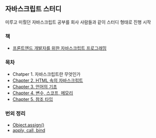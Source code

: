 ## 자바스크립트 스터디
미루고 미뤘던 자바스크립트 공부를 회사 사람들과 같이 스터디 형태로 진행 시작  

### 책
- [프론트엔드 개발자를 위한 자바스크립트 프로그래밍](http://www.yes24.com/Product/Goods/8858182?Acode=101)

### 목차
- Chatper 1. 자바스크립트란 무엇인가
- [Chapter 2. HTML 속의 자바스크립트](https://github.com/ysjune/study/blob/master/JavaScript/Chaper2/HTML%EC%86%8D%EC%9D%98%20%EC%9E%90%EB%B0%94%EC%8A%A4%ED%81%AC%EB%A6%BD%ED%8A%B8.md)
- [Chapter 3. 언어의 기초](https://github.com/ysjune/study/blob/master/JavaScript/Chapter3/%EC%96%B8%EC%96%B4%EC%9D%98%20%EA%B8%B0%EC%B4%88.md)
- [Chapter 4. 변수, 스코프, 메모리](https://github.com/ysjune/study/blob/master/JavaScript/Chapter4/%EB%B3%80%EC%88%98%2C%EC%8A%A4%EC%BD%94%ED%94%84%2C%EB%A9%94%EB%AA%A8%EB%A6%AC.md)
- [Chapter 5. 참조 타입](https://github.com/ysjune/study/blob/master/JavaScript/Chapter5/%EC%B0%B8%EC%A1%B0%20%ED%83%80%EC%9E%85.md)



### 번외 정리
- [Object.assign()](https://github.com/ysjune/study/blob/master/JavaScript/Etc/Object.assign%20%EC%97%90%20%EB%8C%80%ED%95%B4.md)
- [apply, call, bind](https://github.com/ysjune/study/blob/master/JavaScript/Etc/apply%2Ccall%2Cbind.md)
